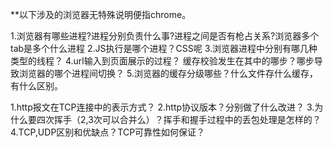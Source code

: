 **以下涉及的浏览器无特殊说明便指chrome。

1.浏览器有哪些进程?进程分别负责什么事?进程之间是否有枪占关系?浏览器多个tab是多个什么进程
2.JS执行是哪个进程？CSS呢
3.浏览器进程中分别有哪几种类型的线程？
4.url输入到页面展示的过程？ 缓存校验发生在其中的哪步？哪步导致浏览器的哪个进程间切换？
5.浏览器的缓存分级哪些？什么文件存什么缓存，有什么区别。


1.http报文在TCP连接中的表示方式？
2.http协议版本？分别做了什么改进？
3.为什么要四次挥手（2,3次可以合并么）？挥手和握手过程中的丢包处理是怎样的？
4.TCP,UDP区别和优缺点？TCP可靠性如何保证？

